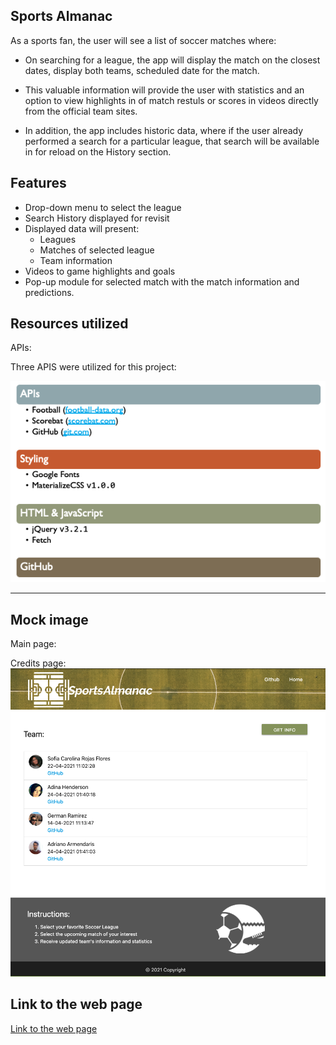 ## Sports Almanac

As a sports fan, the user will see a list of soccer matches where:
- On searching for a league, the app will display the match on the closest dates, display both teams, scheduled date for the match.

- This valuable information will provide the user with statistics and an option to view highlights in of match restuls or scores in videos directly from the official team sites.

- In addition, the app includes historic data, where if the user already performed a search for a particular league, that search will be available in for reload on the History section.

## Features

* Drop-down menu to select the league
* Search History displayed for revisit
* Displayed data will present: 
    - Leagues
    - Matches of selected league
    - Team information
* Videos to game highlights and goals
* Pop-up module for selected match with the match information and predictions.



## Resources utilized

APIs:

Three APIS were utilized for this project:





![List of resources](./readme-docs/resources.png)

----------------------------------

## Mock image
Main page:



Credits page:
![Samplescreen](./readme-docs/credits.png)



## Link to the web page
[Link to the web page](https://...)